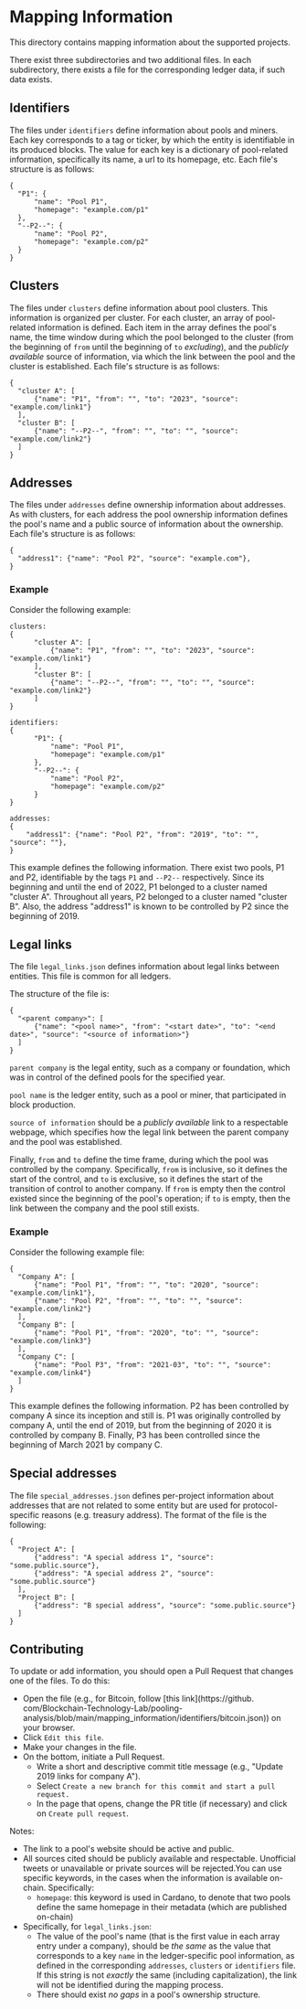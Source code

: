 # Mapping Information

This directory contains mapping information about the supported projects.

There exist three subdirectories and two additional files. In each subdirectory, there exists a file for
the corresponding ledger data, if such data exists.

## Identifiers

The files under `identifiers` define information about pools and miners. Each key
corresponds to a tag or ticker, by which the entity is identifiable in its
produced blocks. The value for each key is a dictionary of pool-related
information, specifically its name, a url to its homepage, etc. Each file's
structure is as follows:
```
{
  "P1": {
      "name": "Pool P1",
      "homepage": "example.com/p1"
  },
  "--P2--": {
      "name": "Pool P2",
      "homepage": "example.com/p2"
  }
}
```

## Clusters

The files under `clusters` define information about pool clusters. This information is
organized per cluster. For each cluster, an array of pool-related information is
defined. Each item in the array defines the pool's name, the time window during
which the pool belonged to the cluster (from the beginning of `from` until the
beginning of `to` _excluding_), and the _publicly available_ source of
information, via which the link between the pool and the cluster is established.
Each file's structure is as follows:
```
{
  "cluster A": [
      {"name": "P1", "from": "", "to": "2023", "source": "example.com/link1"}
  ],
  "cluster B": [
      {"name": "--P2--", "from": "", "to": "", "source": "example.com/link2"}
  ]
}
```

## Addresses

The files under `addresses` define ownership information about addresses. As with
clusters, for each address the pool ownership information defines the pool's
name and a public source of information about the ownership.  Each file's
structure is as follows:
```
{
  "address1": {"name": "Pool P2", "source": "example.com"},
}
```

### Example

Consider the following example:
```
clusters:
{
      "cluster A": [
          {"name": "P1", "from": "", "to": "2023", "source": "example.com/link1"}
      ],
      "cluster B": [
          {"name": "--P2--", "from": "", "to": "", "source": "example.com/link2"}
      ]
}

identifiers: 
{
      "P1": {
          "name": "Pool P1",
          "homepage": "example.com/p1"
      },
      "--P2--": {
          "name": "Pool P2",
          "homepage": "example.com/p2"
      }
}

addresses:
{
    "address1": {"name": "Pool P2", "from": "2019", "to": "", "source": ""},
}
```

This example defines the following information. There exist two pools, P1 and
P2, identifiable by the tags `P1` and `--P2--` respectively. Since its
beginning and until the end of 2022, P1 belonged to a cluster named "cluster A".
Throughout all years, P2 belonged to a cluster named "cluster B". Also, the
address "address1" is known to be controlled by P2 since the beginning of 2019.



## Legal links

The file `legal_links.json` defines information about legal links between entities. This file is common for all ledgers.

The structure of the file is:
```
{
  "<parent company>": [
      {"name": "<pool name>", "from": "<start date>", "to": "<end date>", "source": "<source of information>"}
  ]
}
```

`parent company` is the legal entity, such as a company or foundation, which was
in control of the defined pools for the specified year.

`pool name` is the ledger entity, such as a pool or miner, that participated in
block production.

`source of information` should be a _publicly available_ link to a respectable
webpage, which specifies how the legal link between the parent company and the
pool was established.

Finally, `from` and `to` define the time frame, during which the pool was controlled by the company. Specifically, `from` is inclusive, so it defines the start of the control, and `to` is exclusive, so it defines the start of the transition of control to another company. If `from` is empty then the control existed since the beginning of the pool's operation; if `to` is empty, then the link between the company and the pool still exists.

### Example

Consider the following example file:
```
{
  "Company A": [
      {"name": "Pool P1", "from": "", "to": "2020", "source": "example.com/link1"},
      {"name": "Pool P2", "from": "", "to": "", "source": "example.com/link2"}
  ],
  "Company B": [
      {"name": "Pool P1", "from": "2020", "to": "", "source": "example.com/link3"}
  ],
  "Company C": [
      {"name": "Pool P3", "from": "2021-03", "to": "", "source": "example.com/link4"}
  ]
}
```

This example defines the following information. P2 has been controlled by company A since its inception and still is. P1 was originally controlled by company A, until the end of 2019, but from the beginning of 2020 it is controlled by company B. Finally, P3 has been controlled since the beginning of March 2021 by company C.


## Special addresses

The file `special_addresses.json` defines per-project information about addresses that are not related to some entity 
but are used for protocol-specific reasons (e.g. treasury address). The format of the file is the following:
```
{
  "Project A": [
      {"address": "A special address 1", "source": "some.public.source"},
      {"address": "A special address 2", "source": "some.public.source"}
  ],
  "Project B": [
      {"address": "B special address", "source": "some.public.source"}
  ]
}
```

## Contributing

To update or add information, you should open a Pull Request that changes one of the files. To do this:

- Open the file (e.g., for Bitcoin, follow [this link](https://github.
  com/Blockchain-Technology-Lab/pooling-analysis/blob/main/mapping_information/identifiers/bitcoin.json)) on
  your browser.
- Click `Edit this file`.
- Make your changes in the file.
- On the bottom, initiate a Pull Request.
  - Write a short and descriptive commit title message (e.g., "Update 2019 links for company A").
  - Select `Create a new branch for this commit and start a pull request.`
  - In the page that opens, change the PR title (if necessary) and click on `Create pull request`.

Notes:

- The link to a pool's website should be active and public. 
- All sources cited should be publicly available and respectable. Unofficial tweets or 
unavailable or private sources will be rejected.You can use specific keywords, in the cases when the information is 
available on-chain. Specifically:
  - `homepage`: this keyword is used in Cardano, to denote that two pools define the same homepage in their metadata 
(which are published on-chain)
- Specifically, for `legal_links.json`:
  - The value of the pool's name (that is the first value in each array entry under a company), should be _the same_ as 
  the value that corresponds to a key `name` in the ledger-specific pool information, as defined in the 
  corresponding `addresses`, `clusters` or `identifiers` file. If this string is not _exactly_ the same 
  (including capitalization), the link will not be identified during the mapping process.
  - There should exist _no gaps_ in a pool's ownership structure.
